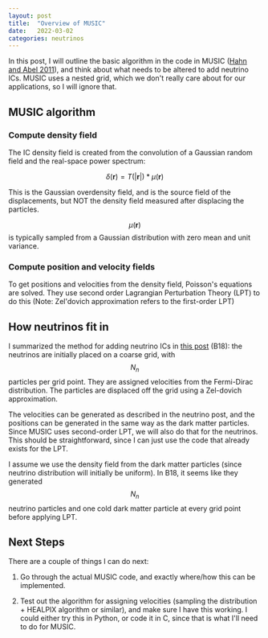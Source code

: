 ```yaml
---
layout: post
title:  "Overview of MUSIC"
date:   2022-03-02
categories: neutrinos
---
```


In this post, I will outline the basic algorithm in the code in MUSIC (<a href="https://ui.adsabs.harvard.edu/abs/2011MNRAS.415.2101H/abstract">Hahn and Abel 2011</a>), and think about what needs to be altered to add neutrino ICs. MUSIC uses a nested grid, which we don't really care about for our applications, so I will ignore that.

## MUSIC algorithm

### Compute density field

The IC density field is created from the convolution of a Gaussian random field and the real-space power spectrum:

$$\delta(\mathbf{r}) = T(|\mathbf{r}|) * \mu(\mathbf{r})$$

This is the Gaussian overdensity field, and is the source field of the displacements, but NOT the density field measured after displacing the particles.

$$\mu(\mathbf{r})$$ is typically sampled from a Gaussian distribution with zero mean and unit variance.


### Compute position and velocity fields

To get positions and velocities from the density field, Poisson's equations are solved. They use second order Lagrangian Perturbation Theory (LPT) to do this (Note: Zel'dovich approximation refers to the first-order LPT)


## How neutrinos fit in

I summarized the method for adding neutrino ICs in <a href="https://ndrakos.github.io/blog/neutrinos/Neutrino_IC_Method_Overview/">this post</a> (B18): the neutrinos are initially placed on a coarse grid, with $$N_n$$ particles per grid point. They are assigned velocities from the Fermi-Dirac distribution. The particles are displaced off the grid using a Zel-dovich approximation.

The velocities can be generated as described in the neutrino post, and the positions can be generated in the same way as the dark matter particles. Since MUSIC uses second-order LPT, we will also do that for the neutrinos. This should be straightforward, since I can just use the code that already exists for the LPT.

I assume we use the density field from the dark matter particles (since neutrino distribution will initially be uniform). In B18, it seems like they generated $$N_n$$ neutrino particles and one cold dark matter particle at every grid point before applying LPT.



## Next Steps

There are a couple of things I can do next:

1. Go through the actual MUSIC code, and exactly where/how this can be implemented.

2. Test out the algorithm for assigning velocities (sampling the distribution + HEALPIX algorithm or similar), and make sure I have this working. I could either try this in Python, or code it in C, since that is what I'll need to do for MUSIC.
